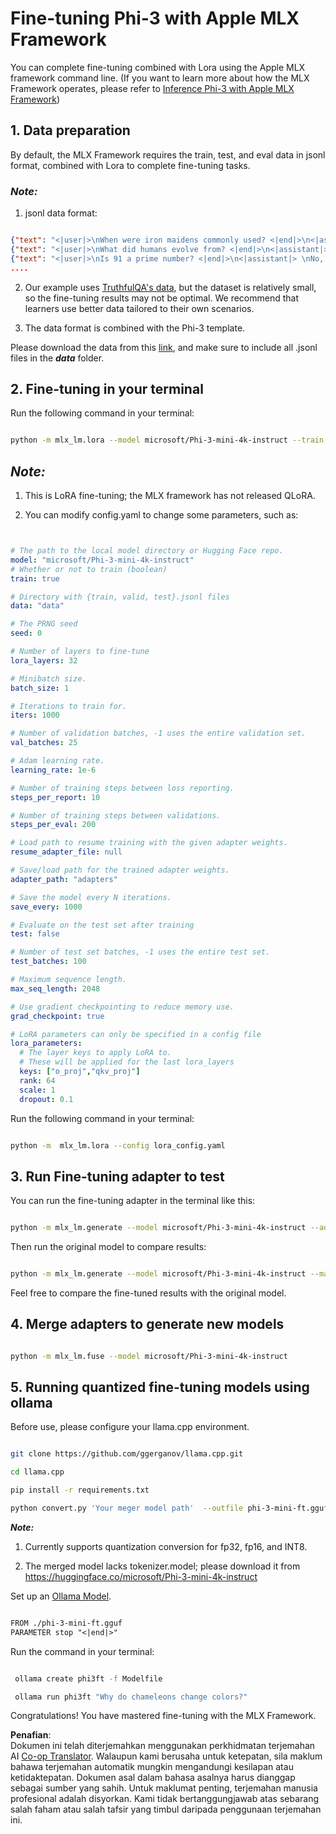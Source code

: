 <!--
CO_OP_TRANSLATOR_METADATA:
{
  "original_hash": "2b94610e2f6fe648e01fa23626f0dd03",
  "translation_date": "2025-05-09T21:44:23+00:00",
  "source_file": "md/03.FineTuning/FineTuning_MLX.md",
  "language_code": "ms"
}
-->
# **Fine-tuning Phi-3 with Apple MLX Framework**

You can complete fine-tuning combined with Lora using the Apple MLX framework command line. (If you want to learn more about how the MLX Framework operates, please refer to [Inference Phi-3 with Apple MLX Framework](../03.FineTuning/03.Inference/MLX_Inference.md))


## **1. Data preparation**

By default, the MLX Framework requires the train, test, and eval data in jsonl format, combined with Lora to complete fine-tuning tasks.


### ***Note:***

1. jsonl data format:


```json

{"text": "<|user|>\nWhen were iron maidens commonly used? <|end|>\n<|assistant|> \nIron maidens were never commonly used <|end|>"}
{"text": "<|user|>\nWhat did humans evolve from? <|end|>\n<|assistant|> \nHumans and apes evolved from a common ancestor <|end|>"}
{"text": "<|user|>\nIs 91 a prime number? <|end|>\n<|assistant|> \nNo, 91 is not a prime number <|end|>"}
....

```

2. Our example uses [TruthfulQA's data](https://github.com/sylinrl/TruthfulQA/blob/main/TruthfulQA.csv), but the dataset is relatively small, so the fine-tuning results may not be optimal. We recommend that learners use better data tailored to their own scenarios.

3. The data format is combined with the Phi-3 template.

Please download the data from this [link](../../../../code/04.Finetuning/mlx), and make sure to include all .jsonl files in the ***data*** folder.


## **2. Fine-tuning in your terminal**

Run the following command in your terminal:


```bash

python -m mlx_lm.lora --model microsoft/Phi-3-mini-4k-instruct --train --data ./data --iters 1000 

```


## ***Note:***

1. This is LoRA fine-tuning; the MLX framework has not released QLoRA.

2. You can modify config.yaml to change some parameters, such as:


```yaml


# The path to the local model directory or Hugging Face repo.
model: "microsoft/Phi-3-mini-4k-instruct"
# Whether or not to train (boolean)
train: true

# Directory with {train, valid, test}.jsonl files
data: "data"

# The PRNG seed
seed: 0

# Number of layers to fine-tune
lora_layers: 32

# Minibatch size.
batch_size: 1

# Iterations to train for.
iters: 1000

# Number of validation batches, -1 uses the entire validation set.
val_batches: 25

# Adam learning rate.
learning_rate: 1e-6

# Number of training steps between loss reporting.
steps_per_report: 10

# Number of training steps between validations.
steps_per_eval: 200

# Load path to resume training with the given adapter weights.
resume_adapter_file: null

# Save/load path for the trained adapter weights.
adapter_path: "adapters"

# Save the model every N iterations.
save_every: 1000

# Evaluate on the test set after training
test: false

# Number of test set batches, -1 uses the entire test set.
test_batches: 100

# Maximum sequence length.
max_seq_length: 2048

# Use gradient checkpointing to reduce memory use.
grad_checkpoint: true

# LoRA parameters can only be specified in a config file
lora_parameters:
  # The layer keys to apply LoRA to.
  # These will be applied for the last lora_layers
  keys: ["o_proj","qkv_proj"]
  rank: 64
  scale: 1
  dropout: 0.1


```

Run the following command in your terminal:


```bash

python -m  mlx_lm.lora --config lora_config.yaml

```


## **3. Run Fine-tuning adapter to test**

You can run the fine-tuning adapter in the terminal like this:


```bash

python -m mlx_lm.generate --model microsoft/Phi-3-mini-4k-instruct --adapter-path ./adapters --max-token 2048 --prompt "Why do chameleons change colors? " --eos-token "<|end|>"    

```

Then run the original model to compare results:


```bash

python -m mlx_lm.generate --model microsoft/Phi-3-mini-4k-instruct --max-token 2048 --prompt "Why do chameleons change colors? " --eos-token "<|end|>"    

```

Feel free to compare the fine-tuned results with the original model.


## **4. Merge adapters to generate new models**


```bash

python -m mlx_lm.fuse --model microsoft/Phi-3-mini-4k-instruct

```

## **5. Running quantized fine-tuning models using ollama**

Before use, please configure your llama.cpp environment.


```bash

git clone https://github.com/ggerganov/llama.cpp.git

cd llama.cpp

pip install -r requirements.txt

python convert.py 'Your meger model path'  --outfile phi-3-mini-ft.gguf --outtype f16 

```

***Note:***

1. Currently supports quantization conversion for fp32, fp16, and INT8.

2. The merged model lacks tokenizer.model; please download it from https://huggingface.co/microsoft/Phi-3-mini-4k-instruct

Set up an [Ollama Model](https://ollama.com/).


```txt

FROM ./phi-3-mini-ft.gguf
PARAMETER stop "<|end|>"

```

Run the command in your terminal:


```bash

 ollama create phi3ft -f Modelfile 

 ollama run phi3ft "Why do chameleons change colors?" 

```

Congratulations! You have mastered fine-tuning with the MLX Framework.

**Penafian**:  
Dokumen ini telah diterjemahkan menggunakan perkhidmatan terjemahan AI [Co-op Translator](https://github.com/Azure/co-op-translator). Walaupun kami berusaha untuk ketepatan, sila maklum bahawa terjemahan automatik mungkin mengandungi kesilapan atau ketidaktepatan. Dokumen asal dalam bahasa asalnya harus dianggap sebagai sumber yang sahih. Untuk maklumat penting, terjemahan manusia profesional adalah disyorkan. Kami tidak bertanggungjawab atas sebarang salah faham atau salah tafsir yang timbul daripada penggunaan terjemahan ini.